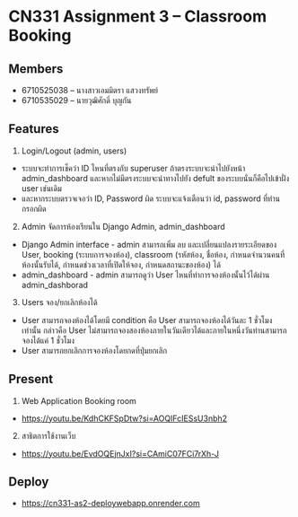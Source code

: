 # CN331 Assignment 3 – Classroom Booking
## Members
- 6710525038 – นางสาวเอมมิตรา แสวงทรัพย์
- 6710535029 – นายวุฒิศักดิ์ บุญกัน

## Features
1. Login/Logout (admin, users)
-  ระบบจะทำการเช็คว่า ID ไหนที่ตรงกับ superuser ถ้าตรงระบบจะนำไปยังหน้า admin_dashboard และหากไม่มีตรงระบบจะนำทางไปยัง defult ของระบบนั่นก็คือไปเข้าฝั่ง user เช่นเดิม
-  และหากระบบตรวจเจอว่า ID, Password ผิด ระบบจะแจ้งเตือนว่า id, password ที่ท่านกรอกผิด
2. Admin จัดการห้องเรียนใน Django Admin, admin_dashboard
- Django Admin interface - admin สามารถเพิ่ม ลบ และเปลี่ยนแปลงรายระเอียดของ User, booking (ระบบการจองห้อง), classroom (รหัสห้อง, ชื่อห้อง, กำหนดจำนวนคนที่ห้องนั้นรับได้, กำหนดช่วงเวลาที่เปิดให้จอง, กำหนดสถานะของห้อง) ได้
- admin_dashboard - admin สามารถดูว่า User ไหนที่ทำการจองห้องนั้นไว้ได้ผ่าน admin_dashborad
3. Users จอง/ยกเลิกห้องได้
- User สามารถจองห้องได้โดยมี condition คือ User สามารถจองห้องได้วันละ 1 ชั่วโมงเท่านั้น กล่าวคือ User ไม่สามารถจองสองห้องภายในวันเดียวได้และภายในหนึ่งวันท่านสามารถจองได้แค่ 1 ชั่วโมง
- User สามารถยกเลิกการจองห้องโดยกดที่ปุ่มยกเลิก

## Present

1. Web Application Booking room
- https://youtu.be/KdhCKFSpDtw?si=AOQIFcIESsU3nbh2
2. สาธิตการใช้งานเว็บ
- https://youtu.be/EvdOQEjnJxI?si=CAmiC07FCi7rXh-J


## Deploy 
- https://cn331-as2-deploywebapp.onrender.com
